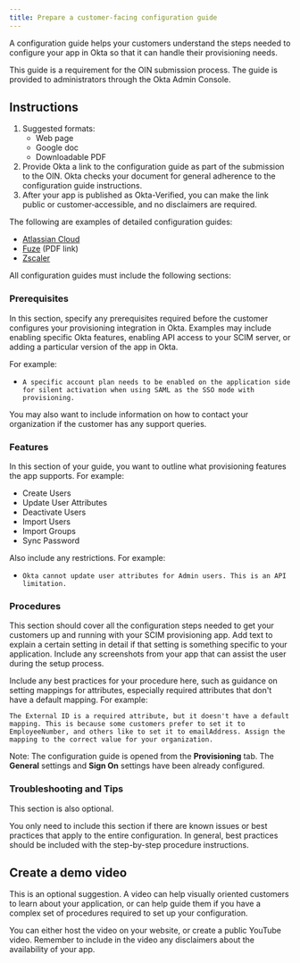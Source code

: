 ```yaml
---
title: Prepare a customer-facing configuration guide
---
```


A configuration guide helps your customers understand the steps needed to configure your app in Okta so that it can handle their provisioning needs.

This guide is a requirement for the OIN submission process. The guide is provided to administrators through the Okta Admin Console.

## Instructions

1. Suggested formats:
    * Web page
    * Google doc
    * Downloadable PDF
1. Provide Okta a link to the configuration guide as part of the submission to the OIN. Okta checks your document for general adherence to the configuration guide instructions.
1. After your app is published as Okta-Verified, you can make the link public or customer‐accessible, and no disclaimers are required.

The following are examples of detailed configuration guides:

* [Atlassian Cloud](https://confluence.atlassian.com/cloud/configure-user-provisioning-with-okta-957492956.html)
* [Fuze](http://images.em.fuze.com/Web/ThinkingPhones/%7Be980dc53-8c7e-4758-b5e5-3fa20845c561%7D_Fuze_Admin_Guide_-_Okta_Provisioning_(1).pdf) (PDF link)
* [Zscaler](https://help.zscaler.com/zia/saml-scim-configuration-guide-okta)

All configuration guides must include the following sections:


### Prerequisites

In this section, specify any prerequisites required before the customer configures your provisioning integration in Okta. Examples may include enabling specific Okta features, enabling API access to your SCIM server, or adding a particular version of the app in Okta.

For example:

* `A specific account plan needs to be enabled on the application side for silent activation when using SAML as the SSO mode with provisioning.`

You may also want to include information on how to contact your organization if the customer has any support queries.

### Features

In this section of your guide, you want to outline what provisioning features the app supports. For example:

* Create Users
* Update User Attributes
* Deactivate Users
* Import Users
* Import Groups
* Sync Password

Also include any restrictions. For example:

* `Okta cannot update user attributes for Admin users. This is an API limitation.`

### Procedures

This section should cover all the configuration steps needed to get your customers up and running with your SCIM provisioning app. Add text to explain a certain setting in detail if that setting is something specific to your application. Include any screenshots from your app that can assist the user during the setup process.

Include any best practices for your procedure here, such as guidance on setting mappings for attributes, especially required attributes that don't have a default mapping. For example:

`The External ID is a required attribute, but it doesn't have a default mapping. This is because some customers prefer to set it to EmployeeNumber, and others like to set it to emailAddress. Assign the mapping to the correct value for your organization.`

Note: The configuration guide is opened from the **Provisioning** tab. The **General** settings and **Sign On** settings have been already configured.

### Troubleshooting and Tips

This section is also optional.

You only need to include this section if there are known issues or best practices that apply to the entire configuration. In general, best practices should be included with the step-by-step procedure instructions.

## Create a demo video

This is an optional suggestion. A video can help visually oriented customers to learn about your application, or can help guide them if you have a complex set of procedures required to set up your configuration.

You can either host the video on your website, or create a public YouTube video. Remember to include in the video any disclaimers about the availability of your app.

<NextSectionLink/>
